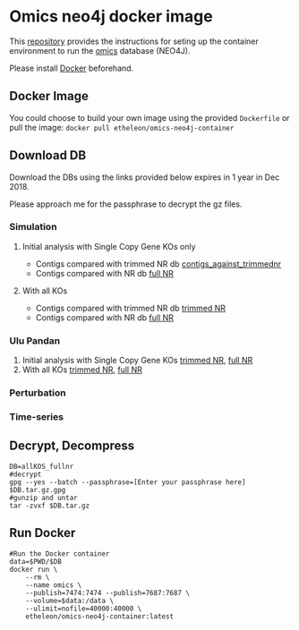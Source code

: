 # Omics neo4j docker image

This [repository](https://github.com/etheleon/omics-neo4j-container/) provides the instructions for seting up the container environment to run the [omics](github.com/etheleon/omics) database (NEO4J).

Please install [Docker](https://docs.docker.com/engine/installation/) beforehand.

## Docker Image
You could choose to build your own image using the provided `Dockerfile` or pull the image: `docker pull etheleon/omics-neo4j-container`



## Download DB
Download the DBs using the links provided below expires in 1 year in Dec 2018. 

Please approach me for the passphrase to decrypt the gz files.

### Simulation

1. Initial analysis with Single Copy Gene KOs only
    * Contigs compared with trimmed NR db [contigs_against_trimmednr](https://s3-ap-southeast-1.amazonaws.com/thesis-neo4j-db/sim/contigs_against_trimmednr.tar.gz.gpg)
    * Contigs compared with NR db [full NR](https://s3-ap-southeast-1.amazonaws.com/thesis-neo4j-db/sim/contigs_against_fullnr.tar.gz.gpg)

2. With all KOs
    * Contigs compared with trimmed NR db [trimmed NR](https://s3-ap-southeast-1.amazonaws.com/thesis-neo4j-db/sim/allKOS_trimmednr.tar.gz.gpg)
    * Contigs compared with NR db [full NR](https://s3-ap-southeast-1.amazonaws.com/thesis-neo4j-db/sim/allKOS_fullnr.tar.gz.gpg)

### Ulu Pandan

1. Initial analysis with Single Copy Gene KOs [trimmed NR](), [full NR]()
2. With all KOs [trimmed NR](), [full NR]()

### Perturbation


### Time-series

## Decrypt, Decompress


```
DB=allKOS_fullnr
#decrypt
gpg --yes --batch --passphrase=[Enter your passphrase here] $DB.tar.gz.gpg
#gunzip and untar
tar -zvxf $DB.tar.gz
```

##  Run Docker

```
#Run the Docker container
data=$PWD/$DB
docker run \
    --rm \
    --name omics \
    --publish=7474:7474 --publish=7687:7687 \
    --volume=$data:/data \
    --ulimit=nofile=40000:40000 \
    etheleon/omics-neo4j-container:latest
```
